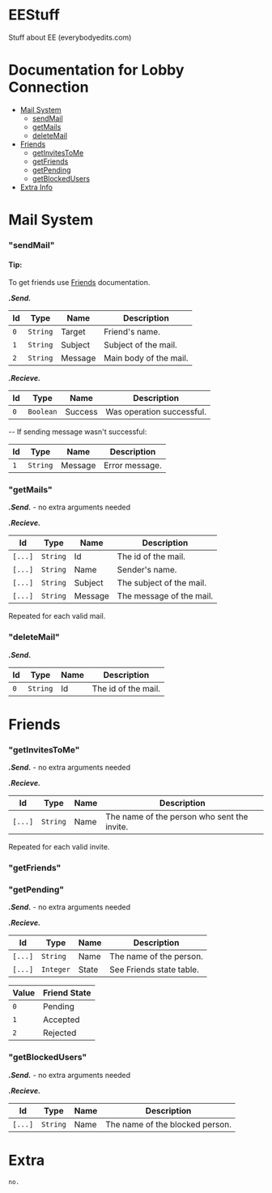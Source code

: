 # EEStuff
Stuff about EE (everybodyedits.com)

# Documentation for Lobby Connection
 - [Mail System](#mail)
   - [sendMail](#mail-send)
   - [getMails](#mail-get)
   - [deleteMail](#mail-delete)
 - [Friends](#friends)
   - [getInvitesToMe](#friends-invites)
   - [getFriends](#friends-get)
   - [getPending](#friends-pendings)
   - [getBlockedUsers](#friends-blocked)
 - [Extra Info](#extra)

# <a id="mail">Mail System</a>
### <a id="mail-send">"sendMail"</a>
#### Tip:
To get friends use [Friends](#friends) documentation.

__*.Send.*__

| Id   | Type        | Name               | Description
| ---  | ---         | ----               | -----------
| `0`  | `String`    | Target             | Friend's name.
| `1`  | `String`    | Subject            | Subject of the mail.
| `2`  | `String`    | Message            | Main body of the mail.

__*.Recieve.*__

| Id   | Type        | Name               | Description
| ---  | ---         | ----               | -----------
| `0`  | `Boolean`   | Success            | Was operation successful.

-- If sending message wasn't successful:

| Id   | Type        | Name               | Description
| ---  | ---         | ----               | -----------
| `1`  | `String`    | Message            | Error message.

### <a id="mail-get">"getMails"</a>

__*.Send.*__ - no extra arguments needed

__*.Recieve.*__

| Id      | Type     | Name          | Description
| ---     | ----     | ----          | -----------
| `[...]` | `String` | Id            | The id of the mail.
| `[...]` | `String` | Name          | Sender's name.
| `[...]` | `String` | Subject       | The subject of the mail.
| `[...]` | `String` | Message       | The message of the mail.

Repeated for each valid mail.

### <a id="mail-delete">"deleteMail"</a>

__*.Send.*__

| Id  | Type     | Name          | Description
| --- | ----     | ----          | -----------
| `0` | `String` | Id            | The id of the mail.

# <a id="friends">Friends</a>
### <a id="friends-invites">"getInvitesToMe"</a>

__*.Send.*__ - no extra arguments needed

__*.Recieve.*__

| Id      | Type     | Name          | Description
| ---     | ----     | ----          | -----------
| `[...]` | `String` | Name          | The name of the person who sent the invite.

Repeated for each valid invite.

### <a id="friends-get">"getFriends"</a>
### <a id="friends-pendings">"getPending"</a>

__*.Send.*__ - no extra arguments needed

__*.Recieve.*__

| Id      | Type     | Name  | Description
| ---     | ----     | ----  | -----------
| `[...]` | `String` | Name  | The name of the person.
| `[...]` | `Integer`| State | See Friends state table.

| Value | Friend State
| ----- | ----------
| `0`   | Pending
| `1`   | Accepted
| `2`   | Rejected

### <a id="friends-blocked">"getBlockedUsers"</a>

__*.Send.*__ - no extra arguments needed

__*.Recieve.*__

| Id      | Type     | Name          | Description
| ---     | ----     | ----          | -----------
| `[...]` | `String` | Name          | The name of the blocked person.

# <a id="extra">Extra</a>
```
no.
```
